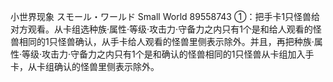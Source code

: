 小世界现象
スモール・ワールド
Small World
89558743
①：把手卡1只怪兽给对方观看。从卡组选种族·属性·等级·攻击力·守备力之内只有1个是和给人观看的怪兽相同的1只怪兽确认，从手卡给人观看的怪兽里侧表示除外。并且，再把种族·属性·等级·攻击力·守备力之内只有1个是和确认的怪兽相同的1只怪兽从卡组加入手卡，从卡组确认的怪兽里侧表示除外。
